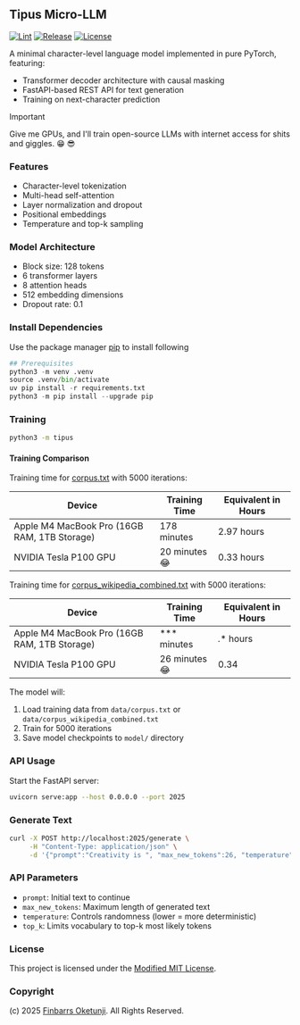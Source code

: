 ## Tipus Micro-LLM

[![Lint](https://github.com/0xnu/tipus-micro-llm/actions/workflows/lint.yaml/badge.svg)](https://github.com/0xnu/tipus-micro-llm/actions/workflows/lint.yaml)
[![Release](https://img.shields.io/github/release/0xnu/tipus-micro-llm.svg)](https://github.com/0xnu/tipus-micro-llm/releases/latest)
[![License](https://img.shields.io/badge/License-Modified_MIT-f5de53?&color=f5de53)](/LICENSE)

A minimal character-level language model implemented in pure PyTorch, featuring:

- Transformer decoder architecture with causal masking
- FastAPI-based REST API for text generation
- Training on next-character prediction

> [!IMPORTANT]
> Give me GPUs, and I'll train open-source LLMs with internet access for shits and giggles. 😁 😎

### Features

- Character-level tokenization
- Multi-head self-attention
- Layer normalization and dropout
- Positional embeddings
- Temperature and top-k sampling

### Model Architecture

- Block size: 128 tokens
- 6 transformer layers
- 8 attention heads
- 512 embedding dimensions
- Dropout rate: 0.1

### Install Dependencies

Use the package manager [pip](https://pip.pypa.io/en/stable/) to install following

```python
## Prerequisites
python3 -m venv .venv
source .venv/bin/activate
uv pip install -r requirements.txt
python3 -m pip install --upgrade pip
```

### Training

```sh
python3 -m tipus
```

#### Training Comparison

Training time for [corpus.txt](./data/corpus.txt) with 5000 iterations:

| **Device**                     | **Training Time**         | **Equivalent in Hours** |
|--------------------------------|---------------------------|--------------------------|
| Apple M4 MacBook Pro (16GB RAM, 1TB Storage) | 178 minutes               | 2.97 hours               |
| NVIDIA Tesla P100 GPU                        | 20 minutes 😂             | 0.33 hours               |

Training time for [corpus_wikipedia_combined.txt](./data/corpus_wikipedia_combined.txt) with 5000 iterations:

| **Device**                     | **Training Time**         | **Equivalent in Hours** |
|--------------------------------|---------------------------|--------------------------|
| Apple M4 MacBook Pro (16GB RAM, 1TB Storage) | *** minutes               | *.** hours               |
| NVIDIA Tesla P100 GPU                        | 26 minutes 😂             | 0.34                     |

The model will:

1. Load training data from `data/corpus.txt` or `data/corpus_wikipedia_combined.txt`
2. Train for 5000 iterations
3. Save model checkpoints to `model/` directory

### API Usage

Start the FastAPI server:

```sh
uvicorn serve:app --host 0.0.0.0 --port 2025
```

### Generate Text

```sh
curl -X POST http://localhost:2025/generate \
     -H "Content-Type: application/json" \
     -d '{"prompt":"Creativity is ", "max_new_tokens":26, "temperature":0.8, "top_k": 1}'
```

### API Parameters

- `prompt`: Initial text to continue
- `max_new_tokens`: Maximum length of generated text
- `temperature`: Controls randomness (lower = more deterministic)
- `top_k`: Limits vocabulary to top-k most likely tokens

### License

This project is licensed under the [Modified MIT License](./LICENSE).

### Copyright

(c) 2025 [Finbarrs Oketunji](https://finbarrs.eu). All Rights Reserved.
